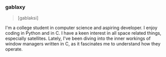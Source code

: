 ### gablaxy

> [ɡablaksi]

I'm a college student in computer science and aspiring developer. I enjoy coding in Python and in C. I have a keen interest in all space related things, especially satellites. Lately, I've been diving into the inner workings of window managers written in C, as it fascinates me to understand how they operate.
